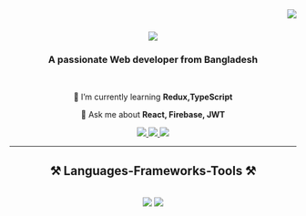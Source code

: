 <img align="right" src="https://visitor-badge.laobi.icu/badge?page_id=MdShamimIslam.MdShamimIslam" />

<h1 align="center">
    <img src="https://readme-typing-svg.herokuapp.com/?font=Righteous&size=35&center=true&vCenter=true&width=500&height=70&duration=4000&lines=Assalamualikum+There!+👋;+I'm+Shamim+Islam!;" />
</h1>

<h3 align="center">A passionate Web developer from Bangladesh </h3>

<br/>

<div align="center">
 
 
 🌱 I’m currently learning **Redux,TypeScript**

💬 Ask me about **React, Firebase, JWT**


 </div>
 
<div align="center"> 
  <a href="https://www.facebook.com/profile.php?id=100070973862158&mibextid=ZbWKwL">
   <img src="https://img.shields.io/badge/Facebook-1877F2?style=for-the-badge&logo=facebook&logoColor=blue" />
  </a>

<a href="https://shamim-self-portfolio.netlify.app" target="_blank">
     <img src="https://img.shields.io/badge/Portfolio-FF5722?style=for-the-badge&logo=todoist&logoColor=white" target="_blank" /> <!-- sqlite, safari, google-chrome are other good icon options -->
  </a>
    
  <a href="https://www.linkedin.com/in/mdshamimslam1897" target="_blank">
    <img src="https://img.shields.io/badge/LinkedIn-0077B5?style=for-the-badge&logo=linkedin&logoColor=white" target="_blank" />
  </a>
  
</div>

 <hr/>
 
<h2 align="center">⚒️ Languages-Frameworks-Tools ⚒️</h2>
<br/>
<div align="center">
    <img src="https://skillicons.dev/icons?i=html,css,tailwind,bootstrap,nextjs" />
    <img src="https://skillicons.dev/icons?i=nodejs,javascript,express,firebase,mongodb," /><br>
</div>

<br/>



